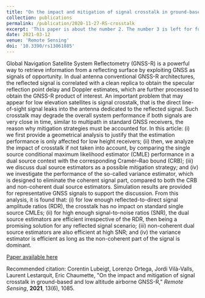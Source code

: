 ```yaml
---
title: "On the impact and mitigation of signal crosstalk in ground-based and low altitude airborne GNSS-R"
collection: publications
permalink: /publication/2020-11-27-RS-crosstalk
excerpt: 'This paper is about the number 2. The number 3 is left for future work.'
date: 2021-03-12
venue: 'Remote Sensing'
doi: '10.3390/rs13061085'
---
```

Global Navigation Satellite System Reflectometry (GNSS-R) is a powerful way to retrieve information from a reflecting surface by exploiting GNSS as signals of opportunity. In dual antenna conventional GNSS-R architectures, the reflected signal is correlated with a clean replica to obtain the specular reflection point delay and Doppler estimates, which are further processed to obtain the GNSS-R product of interest. An important problem that may appear for low elevation satellites is signal crosstalk, that is the direct line-of-sight signal leaks into the antenna dedicated to the reflected signal. Such crosstalk may degrade the overall system performance if both signals are very close in time, similar to multipath in standard GNSS receivers, the reason why mitigation strategies must be accounted for. In this article: (i) we first provide a geometrical analysis to justify that the estimation performance is only affected for low height receivers; (ii) then, we analyze the impact of crosstalk if not taken into account, by comparing the single source conditional maximum likelihood estimator (CMLE) performance in a dual source context with the corresponding Cramér–Rao bound (CRB); (iii) we discuss dual source estimators as a possible mitigation strategy; and (iv) we investigate the performance of the so-called variance estimator, which is designed to eliminate the coherent signal part, compared to both the CRB and non-coherent dual source estimators. Simulation results are provided for representative GNSS signals to support the discussion. From this analysis, it is found that: (i) for low enough reflected-to-direct signal amplitude ratios (RDR), the crosstalk has no impact on standard single source CMLEs; (ii) for high enough signal-to-noise ratios (SNR), the dual source estimators are efficient irrespective of the RDR, then being a promising solution for any reflected signal scenario; (iii) non-coherent dual source estimators are also efficient at high SNR; and (iv) the variance estimator is efficient as long as the non-coherent part of the signal is dominant.

[Paper available here](http://clubeigt.github.io/files/2021_RS_crosstalk.pdf)

Recommended citation: Corentin Lubeigt, Lorenzo Ortega, Jordi Vilà-Valls, Laurent Lestarquit, Eric Chaumette, &quot;On the impact and mitigation of signal crosstalk in ground-based and low altitude airborne GNSS-R,&quot; <i>Remote Sensing</i>, <b>2021</b>, 13(6), 1085.